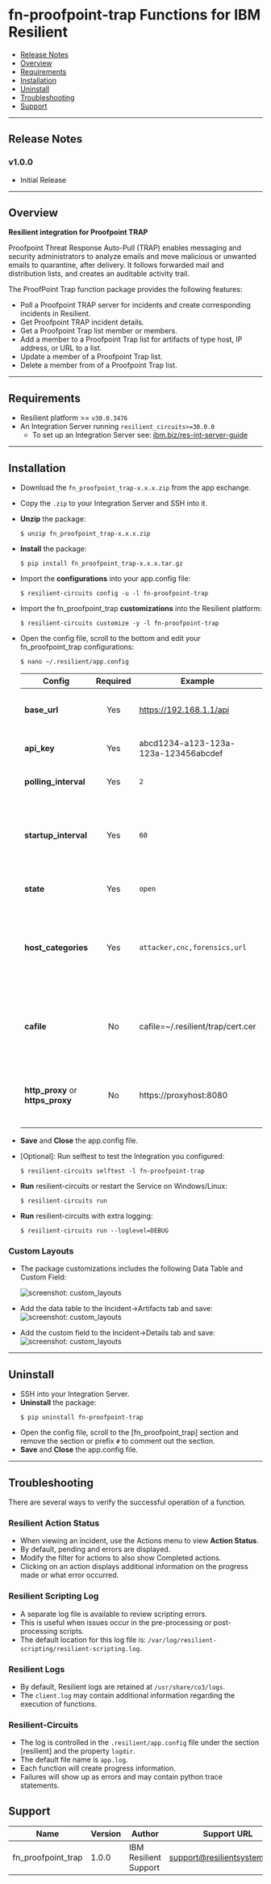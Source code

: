 <!--
  This Install README.md is generated by running:
  "resilient-circuits docgen -p fn_proofpoint_trap --only-install-guide"

  It is best edited using a Text Editor with a Markdown Previewer. VS Code
  is a good example. Checkout https://guides.github.com/features/mastering-markdown/
  for tips on writing with Markdown

  If you make manual edits and run docgen again, a .bak file will be created

  Store any screenshots in the "doc/screenshots" directory and reference them like:
  ![screenshot: screenshot_1](./doc/screenshots/screenshot_1.png)
-->

# fn-proofpoint-trap Functions for IBM Resilient

- [Release Notes](#release-notes)
- [Overview](#overview)
- [Requirements](#requirements)
- [Installation](#installation)
- [Uninstall](#uninstall)
- [Troubleshooting](#troubleshooting)
- [Support](#support)

---

## Release Notes
<!--
  Specify all changes in this release. Do not remove the release 
  notes of a previous release
-->
### v1.0.0
* Initial Release

---

## Overview
<!--
  Provide a high-level description of the function itself and its remote software or application.
  The text below is parsed from the "description" and "long_description" attributes in the setup.py file
-->
**Resilient integration for Proofpoint TRAP**

Proofpoint Threat Response Auto-Pull (TRAP) enables messaging and security administrators to analyze emails and move malicious or unwanted emails to quarantine, after delivery. It follows forwarded mail and distribution lists, and creates an auditable activity trail.

The ProofPoint Trap function package provides the following features:
* Poll a Proofpoint TRAP server for incidents and create corresponding incidents in Resilient.
* Get Proofpoint TRAP incident details.
* Get a Proofpoint Trap list member or members.
* Add a member to a Proofpoint Trap list for artifacts of type host, IP address, or URL to a list.
* Update a member of a Proofpoint Trap list. 
* Delete a member from of a Proofpoint Trap list.  

---

## Requirements
<!--
  List any Requirements 
-->
* Resilient platform >= `v30.0.3476`
* An Integration Server running `resilient_circuits>=30.0.0`
  * To set up an Integration Server see: [ibm.biz/res-int-server-guide](https://ibm.biz/res-int-server-guide)

---

## Installation
* Download the `fn_proofpoint_trap-x.x.x.zip` from the app exchange.
* Copy the `.zip` to your Integration Server and SSH into it.
* **Unzip** the package:
  ```
  $ unzip fn_proofpoint_trap-x.x.x.zip
  ```
* **Install** the package:
  ```
  $ pip install fn_proofpoint_trap-x.x.x.tar.gz
  ```
* Import the **configurations** into your app.config file:
  ```
  $ resilient-circuits config -u -l fn-proofpoint-trap
  ```
* Import the fn_proofpoint_trap **customizations** into the Resilient platform:
  ```
  $ resilient-circuits customize -y -l fn-proofpoint-trap
  ```
* Open the config file, scroll to the bottom and edit your fn_proofpoint_trap configurations:
  ```
  $ nano ~/.resilient/app.config
  ```
  | Config | Required | Example | Description |
  | ------ | :------: | ------- | ----------- |
  | **base_url** | Yes | https://192.168.1.1/api | *Base URL of Proofpoint TRAP API* |
  | **api_key** | Yes | abcd1234-a123-123a-123a-123456abcdef | *API Key for Proofpoint TRAP* |
  | **polling_interval** | Yes | `2` | *Interval to poll TRAP in Minutes* |
  | **startup_interval** | Yes | `60` | *Initial Import Look-back Interval in minutes (default: 1 hour)* |
  | **state** | Yes | `open` | *State of Incidents to Query* |
  | **host_categories** | Yes | `attacker,cnc,forensics,url` | *Comma separated list of 'host' categories to check for artifacts. The default is forensics.* |
  | **cafile** | No | cafile=~/.resilient/trap/cert.cer | *Optional setting to use a ca certificate to access Proofpoint TRAP* |                            |                                    |
  | **http_proxy** or **https_proxy** | No | https://proxyhost:8080 | *Optional settings for access to Proofpoint TRAP via a proxy* |                                   |

* **Save** and **Close** the app.config file.
* [Optional]: Run selftest to test the Integration you configured:
  ```
  $ resilient-circuits selftest -l fn-proofpoint-trap
  ```
* **Run** resilient-circuits or restart the Service on Windows/Linux:
  ```
  $ resilient-circuits run
  ```
* **Run** resilient-circuits with extra logging:
  ```
  $ resilient-circuits run --loglevel=DEBUG
  ```
 
### Custom Layouts
<!--
  Use this section to provide guidance on where the user should add any custom fields and data tables.
  You may wish to recommend a new incident tab.
  You should save a screenshot "custom_layouts.png" in the doc/screenshots directory and reference it here
-->
* The package customizations includes the following Data Table and Custom Field:

  ![screenshot: custom_layouts](./screenshots/custom_layouts.png)
 
 
* Add the data table to the Incident->Artifacts tab and save:
   ![screenshot: custom_layouts](./screenshots/custom_layout_datatable.png)  
* Add the custom field to the Incident->Details tab and save:
   ![screenshot: custom_layouts](./screenshots/custom_layout_field.png)
---

## Uninstall
* SSH into your Integration Server.
* **Uninstall** the package:
  ```
  $ pip uninstall fn-proofpoint-trap
  ```
* Open the config file, scroll to the [fn_proofpoint_trap] section and remove the section or prefix `#` to comment out the section.
* **Save** and **Close** the app.config file.

---

## Troubleshooting
There are several ways to verify the successful operation of a function.

### Resilient Action Status
* When viewing an incident, use the Actions menu to view **Action Status**.
* By default, pending and errors are displayed.
* Modify the filter for actions to also show Completed actions.
* Clicking on an action displays additional information on the progress made or what error occurred.

### Resilient Scripting Log
* A separate log file is available to review scripting errors.
* This is useful when issues occur in the pre-processing or post-processing scripts.
* The default location for this log file is: `/var/log/resilient-scripting/resilient-scripting.log`.

### Resilient Logs
* By default, Resilient logs are retained at `/usr/share/co3/logs`.
* The `client.log` may contain additional information regarding the execution of functions.

### Resilient-Circuits
* The log is controlled in the `.resilient/app.config` file under the section [resilient] and the property `logdir`.
* The default file name is `app.log`.
* Each function will create progress information.
* Failures will show up as errors and may contain python trace statements.

## Support
| Name | Version | Author | Support URL |
| ---- | ------- | ------ | ----------- |
| fn_proofpoint_trap | 1.0.0 | IBM Resilient Support | support@resilientsystems.com |